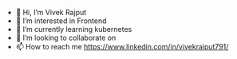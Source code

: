 - 👋 Hi, I’m Vivek Rajput
- 👀 I’m interested in Frontend
- 🌱 I’m currently learning kubernetes
- 💞️ I’m looking to collaborate on 
- 📫 How to reach me https://www.linkedin.com/in/vivekrajput791/

<!---
vivekrajput94/vivekrajput94 is a ✨ special ✨ repository because its `README.md` (this file) appears on your GitHub profile.
You can click the Preview link to take a look at your changes.
--->
